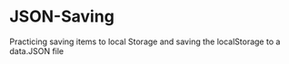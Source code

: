 # JSON-Saving
Practicing saving items to local Storage and saving the localStorage to a data.JSON file
